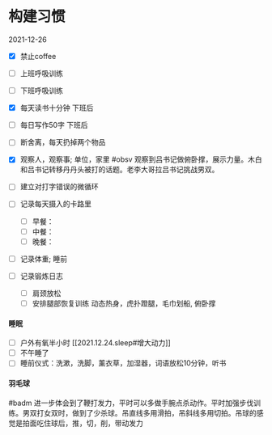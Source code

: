 # 构建习惯

2021-12-26

- [x] 禁止coffee
- [ ] 上班呼吸训练
- [ ] 下班呼吸训练
- [x] 每天读书十分钟 下班后
- [ ] 每日写作50字 下班后
- [ ] 断舍离，每天扔掉两个物品
- [x] 观察人，观察事; 单位，家里
#obsv 观察到吕书记做俯卧撑，展示力量。木白和吕书记转移丹丹头被打的话题。老李大哥拉吕书记挑战男双。
	
- [ ] 建立对打字错误的微循环

- [ ] 记录每天摄入的卡路里
    - [ ] 早餐：
    - [ ] 中餐：
    - [ ] 晚餐：

- [ ] 记录体重; 睡前

- [ ] 记录锻炼日志
    - [ ] 肩颈放松
    - [ ] 安排腿部恢复训练
        动态热身，虎扑蹬腿，毛巾划船, 俯卧撑

#### 睡眠

- [ ] 户外有氧半小时
	[[2021.12.24.sleep#增大动力]]
- [ ] 不午睡了
- [ ] 睡前仪式：洗漱，洗脚，薰衣草，加湿器，词语放松10分钟，听书

#### 羽毛球

#badm 进一步体会到了鞭打发力，平时可以多做手腕点杀动作。平时加强步伐训练。男双打女双时，做到了少杀球。吊直线多用滑拍，吊斜线多用切拍。吊球的感觉是拍面吃住球后，推，切，削，带动发力
